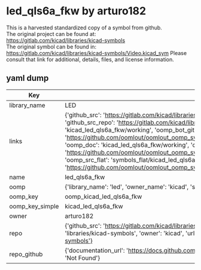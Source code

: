 # led_qls6a_fkw by arturo182  
This is a harvested standardized copy of a symbol from github.  
The original project can be found at:  
https://gitlab.com/kicad/libraries/kicad-symbols  
The original symbol can be found in:
https://gitlab.com/kicad/libraries/kicad-symbols/Video.kicad_sym
Please consult that link for additional, details, files, and license information.  
## yaml dump  
| Key | Value |  
| --- | --- |  
| library_name | LED |  
| links | {'github_src': 'https://gitlab.com/kicad/libraries/kicad-symbols/Video.kicad_sym', 'github_src_repo': 'https://gitlab.com/kicad/libraries/kicad-symbols', 'oomp_bot': 'kicad_led_qls6a_fkw/working', 'oomp_bot_github': 'https://github.com/oomlout/oomlout_oomp_symbol_bot/tree/main/kicad_led_qls6a_fkw/working', 'oomp_doc': 'kicad_led_qls6a_fkw/working', 'oomp_doc_github': 'https://github.com/oomlout/oomlout_oomp_symbol_doc/tree/main/kicad_led_qls6a_fkw/working', 'oomp_src_flat': 'symbols_flat/kicad_led_qls6a_fkw/working', 'oomp_src_flat_github': 'https://github.com/oomlout/oomlout_oomp_symbol_src/tree/main/kicad_led_qls6a_fkw/working'} |  
| name | led_qls6a_fkw |  
| oomp | {'library_name': 'led', 'owner_name': 'kicad', 'symbol_name': 'led_qls6a_fkw'} |  
| oomp_key | oomp_kicad_led_qls6a_fkw |  
| oomp_key_simple | kicad_led_qls6a_fkw |  
| owner | arturo182 |  
| repo | {'github_src': 'https://gitlab.com/kicad/libraries/kicad-symbols/Video.kicad_sym', 'name': 'libraries/kicad-symbols', 'owner': 'kicad', 'url': 'https://gitlab.com/kicad/libraries/kicad-symbols'} |  
| repo_github | {'documentation_url': 'https://docs.github.com/rest/repos/repos#get-a-repository', 'message': 'Not Found'} |  

